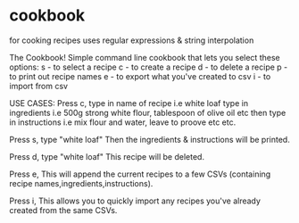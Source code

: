 # cookbook
for cooking recipes
uses regular expressions & string interpolation

The Cookbook!
Simple command line cookbook that lets you select these options:
s - to select a recipe
c - to create a recipe
d - to delete a recipe
p - to print out recipe names
e - to export what you've created to csv
i - to import from csv

USE CASES:
Press c,
type in name of recipe i.e white loaf
type in ingredients i.e 500g strong white flour, tablespoon of olive oil etc
then type in instructions i.e mix flour and water, leave to proove etc etc.

Press s,
type "white loaf"
Then the ingredients & instructions will be printed.

Press d,
type "white loaf"
This recipe will be deleted.

Press e,
This will append the current recipes to a few CSVs (containing recipe names,ingredients,instructions).

Press i,
This allows you to quickly import any recipes you've already created from the same CSVs.

